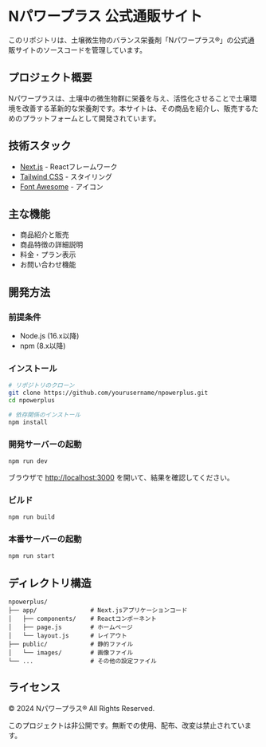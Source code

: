 # Nパワープラス 公式通販サイト

このリポジトリは、土壌微生物のバランス栄養剤「Nパワープラス®」の公式通販サイトのソースコードを管理しています。

## プロジェクト概要

Nパワープラスは、土壌中の微生物群に栄養を与え、活性化させることで土壌環境を改善する革新的な栄養剤です。本サイトは、その商品を紹介し、販売するためのプラットフォームとして開発されています。

## 技術スタック

- [Next.js](https://nextjs.org/) - Reactフレームワーク
- [Tailwind CSS](https://tailwindcss.com/) - スタイリング
- [Font Awesome](https://fontawesome.com/) - アイコン

## 主な機能

- 商品紹介と販売
- 商品特徴の詳細説明
- 料金・プラン表示
- お問い合わせ機能

## 開発方法

### 前提条件

- Node.js (16.x以降)
- npm (8.x以降)

### インストール

```bash
# リポジトリのクローン
git clone https://github.com/yourusername/npowerplus.git
cd npowerplus

# 依存関係のインストール
npm install
```

### 開発サーバーの起動

```bash
npm run dev
```

ブラウザで [http://localhost:3000](http://localhost:3000) を開いて、結果を確認してください。

### ビルド

```bash
npm run build
```

### 本番サーバーの起動

```bash
npm run start
```

## ディレクトリ構造

```
npowerplus/
├── app/               # Next.jsアプリケーションコード
│   ├── components/    # Reactコンポーネント
│   ├── page.js        # ホームページ
│   └── layout.js      # レイアウト
├── public/            # 静的ファイル
│   └── images/        # 画像ファイル
└── ...                # その他の設定ファイル
```

## ライセンス

© 2024 Nパワープラス® All Rights Reserved. 

このプロジェクトは非公開です。無断での使用、配布、改変は禁止されています。 
